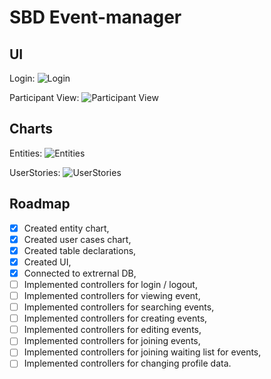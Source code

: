 # SBD Event-manager

## UI
Login:
![Login](https://github.com/matis11/SBD-Event-manager/blob/master/ui/login.png)

Participant View:
![Participant View](https://github.com/matis11/SBD-Event-manager/blob/master/ui/participantView.png)

## Charts
Entities:
![Entities](https://github.com/matis11/SBD-Event-manager/blob/master/charts/Entities.png)

UserStories:
![UserStories](https://github.com/matis11/SBD-Event-manager/blob/master/charts/UserStories.png)

## Roadmap
- [x] Created entity chart,
- [x] Created user cases chart,
- [x] Created table declarations,
- [x] Created UI,
- [x] Connected to extrernal DB,
- [ ] Implemented controllers for login / logout,
- [ ] Implemented controllers for viewing event,
- [ ] Implemented controllers for searching events,
- [ ] Implemented controllers for creating events,
- [ ] Implemented controllers for editing events,
- [ ] Implemented controllers for joining events,
- [ ] Implemented controllers for joining waiting list for events,
- [ ] Implemented controllers for changing profile data.
